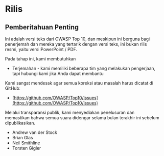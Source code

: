 # Rilis

## Pemberitahuan Penting

Ini adalah versi teks dari OWASP Top 10, dan meskipun ini berguna bagi penerjemah dan mereka yang tertarik dengan versi teks, ini bukan rilis resmi, yaitu versi PowerPoint / PDF.

Pada tahap ini, kami membutuhkan

* Terjemahan - kami memiliki beberapa tim yang melakukan pengerjaan, tapi hubungi kami jika Anda dapat membantu

Kami sangat mendesak agar semua koreksi atau masalah harus dicatat di GitHub:

* [https://github.com/OWASP/Top10/issues](https://github.com/OWASP/Top10/issues)

Melalui transparansi publik, kami menyediakan penelusuran dan memastikan bahwa semua suara didengar selama bulan terakhir ini sebelum dipublikasikan.

* Andrew van der Stock
* Brian Glas
* Neil Smithline
* Torsten Gigler
